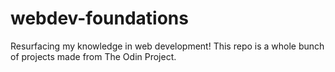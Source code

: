 # webdev-foundations
Resurfacing my knowledge in web development! This repo is a whole bunch of projects made from The Odin Project.
